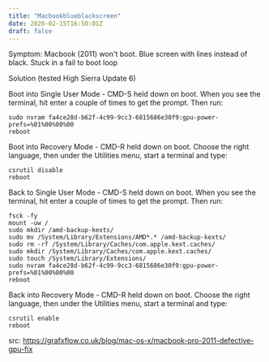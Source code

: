 ```yaml
---
title: "Macbookblueblackscreen"
date: 2020-02-15T16:50:01Z
draft: false
---
```

Symptom: Macbook (2011) won't boot.  Blue screen with lines instead of black.  Stuck in a fail to boot loop

Solution (tested High Sierra Update 6)

Boot into Single User Mode - CMD-S held down on boot.  When you see the terminal, hit enter a couple of times to get the prompt.  Then run:
```
sudo nvram fa4ce28d-b62f-4c99-9cc3-6815686e30f9:gpu-power-prefs=%01%00%00%00
reboot
```

Boot into Recovery Mode - CMD-R held down on boot.  Choose the right language, then under the Utilities menu, start a terminal and type:
```
csrutil disable
reboot
```

Back to Single User Mode - CMD-S held down on boot.  When you see the terminal, hit enter a couple of times to get the prompt.  Then run:
```
fsck -fy
mount -uw /
sudo mkdir /amd-backup-kexts/
sudo mv /System/Library/Extensions/AMD*.* /amd-backup-kexts/
sudo rm -rf /System/Library/Caches/com.apple.kext.caches/
sudo mkdir /System/Library/Caches/com.apple.kext.caches/
sudo touch /System/Library/Extensions/
sudo nvram fa4ce28d-b62f-4c99-9cc3-6815686e30f9:gpu-power-prefs=%01%00%00%00
reboot
```

Back into Recovery Mode - CMD-R held down on boot.  Choose the right language, then under the Utilities menu, start a terminal and type:
```
csrutil enable
reboot
```

src: https://grafxflow.co.uk/blog/mac-os-x/macbook-pro-2011-defective-gpu-fix
